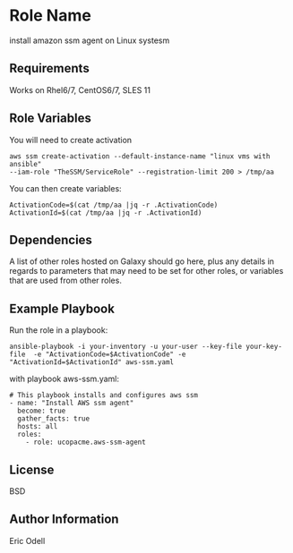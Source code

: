 Role Name
=========

install amazon ssm agent on Linux systesm

Requirements
------------

Works on Rhel6/7, CentOS6/7, SLES 11

Role Variables
--------------

You will need to create activation 

```
aws ssm create-activation --default-instance-name "linux vms with ansible"
--iam-role "TheSSM/ServiceRole" --registration-limit 200 > /tmp/aa
```
You can then create variables:

```
ActivationCode=$(cat /tmp/aa |jq -r .ActivationCode)
ActivationId=$(cat /tmp/aa |jq -r .ActivationId)
 ```

Dependencies
------------

A list of other roles hosted on Galaxy should go here, plus any details in
regards to parameters that may need to be set for other roles, or variables that
are used from other roles.

Example Playbook
----------------

Run the role in a playbook:

```
ansible-playbook -i your-inventory -u your-user --key-file your-key-file  -e "ActivationCode=$ActivationCode" -e "ActivationId=$ActivationId" aws-ssm.yaml
```

with playbook aws-ssm.yaml:

```
# This playbook installs and configures aws ssm
- name: "Install AWS ssm agent"
  become: true
  gather_facts: true
  hosts: all
  roles:
    - role: ucopacme.aws-ssm-agent
```

License
-------

BSD

Author Information
------------------

Eric Odell
